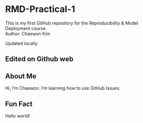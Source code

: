 # RMD-Practical-1
This is my first GitHub repository for the Reproducibility & Model Deployment course.  
Author: Chaewon Kim

Updated locally

## Edited on Github web

## About Me
Hi, I’m Chaewon.
I’m learning how to use GitHub Issues.

## Fun Fact
Hello world!